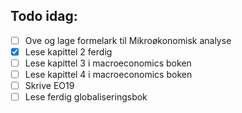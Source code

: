 ## Todo idag:
- [ ] Ove og lage formelark til Mikroøkonomisk analyse
- [x] Lese kapittel 2 ferdig
- [ ] Lese kapittel 3 i macroeconomics boken
- [ ] Lese kapittel 4 i macroeconomics boken
- [ ] Skrive EO19
- [ ] Lese ferdig globaliseringsbok

